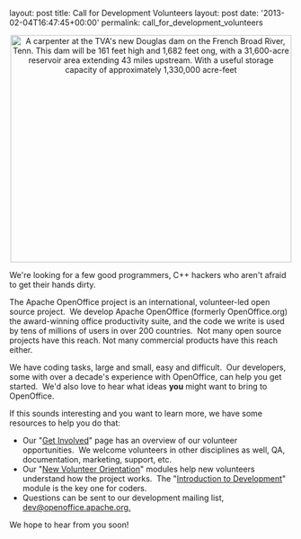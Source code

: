layout: post
title: Call for Development Volunteers
layout: post
date: '2013-02-04T16:47:45+00:00'
permalink: call_for_development_volunteers

<div align="center"><a title="A carpenter at the TVA's new Douglas dam on the French Broad River, Tenn. This dam will be 161 feet high and 1,682 feet ong, with a 31,600-acre reservoir area extending 43 miles upstream. With a useful storage capacity of approximately 1,330,000 acre-feet by The Library of Congress, on Flickr" href="http://www.flickr.com/photos/library_of_congress/2179849362/"><img width="500" height="404" alt="A carpenter at the TVA's new Douglas dam on the French Broad River, Tenn. This dam will be 161 feet high and 1,682 feet ong, with a 31,600-acre reservoir area extending 43 miles upstream. With a useful storage capacity of approximately 1,330,000 acre-feet" src="http://farm3.staticflickr.com/2177/2179849362_af4b0f1a48.jpg" /></a></div> 
  <p> </p> 
  <p> </p> 
  <p>We're looking for a few good programmers, C++ hackers who aren't afraid to get their hands dirty.&nbsp; </p> 
  <p>The Apache OpenOffice project is an international, volunteer-led open source project.&nbsp; We develop Apache OpenOffice (formerly OpenOffice.org) the award-winning office productivity suite, and the code we write is used by tens of millions of users in over 200 countries.&nbsp; Not many open source projects have this reach. Not many commercial products have this reach either.</p> 
  <p>We have coding tasks, large and small, easy and difficult.&nbsp; Our developers, some with over a decade's experience with OpenOffice, can help you get started.&nbsp; We'd also love to hear what ideas <b>you</b> might want to bring to OpenOffice.&nbsp; </p> 
  <p>If this sounds interesting and you want to learn more, we have some resources to help you do that:</p> 
  <ul> 
    <li>Our &quot;<a href="http://openoffice.apache.org/get-involved.html">Get Involved</a>&quot; page has an overview of our volunteer opportunities.&nbsp; We welcome volunteers in other disciplines as well, QA, documentation, marketing, support, etc.</li> 
    <li>Our &quot;<a href="http://openoffice.apache.org/orientation/index.html">New Volunteer Orientation</a>&quot; modules help new volunteers understand how the project works.&nbsp; The &quot;<a href="http://openoffice.apache.org/orientation/intro-development.html">Introduction to Development</a>&quot; module is the key one for coders.</li> 
    <li>Questions can be sent to our development mailing list, <a href="http://openoffice.apache.org">dev@openoffice.apache.org.</a> </li> 
  </ul> 
  <p>We hope to hear from you soon!<br /></p>
